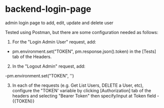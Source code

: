 # backend-login-page

admin login page to add, edit, update and delete user

Tested using Postman, but there are some configuration needed as follows:

1. For the "Login Admin User" request, add:

- pm.environment.set("TOKEN", pm.response.json().token) in the [Tests] tab of
  the Headers.

2. In the "Logout Admin" request, add:

-pm.environment.set("TOKEN", '')

3. In each of the requests (e.g. Get List Users, DELETE a User, etc), configure
   the "TOKEN' variable by clicking [Authorization] tab of the headers and
   selecting "Bearer Token" then specify/input at Token field - {{TOKEN}}
